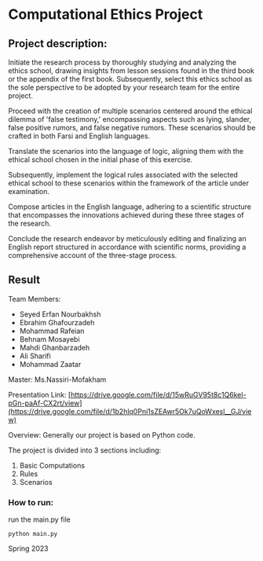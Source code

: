 # Computational Ethics Project

## Project description:

Initiate the research process by thoroughly studying and analyzing the ethics school, drawing insights from lesson sessions found in the third book or the appendix of the first book. Subsequently, select this ethics school as the sole perspective to be adopted by your research team for the entire project.

Proceed with the creation of multiple scenarios centered around the ethical dilemma of 'false testimony,' encompassing aspects such as lying, slander, false positive rumors, and false negative rumors. These scenarios should be crafted in both Farsi and English languages.

Translate the scenarios into the language of logic, aligning them with the ethical school chosen in the initial phase of this exercise.

Subsequently, implement the logical rules associated with the selected ethical school to these scenarios within the framework of the article under examination.

Compose articles in the English language, adhering to a scientific structure that encompasses the innovations achieved during these three stages of the research.

Conclude the research endeavor by meticulously editing and finalizing an English report structured in accordance with scientific norms, providing a comprehensive account of the three-stage process.

## Result

Team Members:
* Seyed Erfan Nourbakhsh
* Ebrahim Ghafourzadeh
* Mohammad Rafeian
* Behnam Mosayebi
* Mahdi Ghanbarzadeh
* Ali Sharifi
* Mohammad Zaatar

Master: Ms.Nassiri-Mofakham

Presentation Link: [https://drive.google.com/file/d/15wRuGV95t8c1Q6kel-pGn-paAf-CX2rt/view](https://drive.google.com/file/d/1b2hlq0Pni1sZEAwr5Ok7uQoWxesl__GJ/view)

Overview: Generally our project is based on Python code.

The project is divided into 3 sections including:
1. Basic Computations
2. Rules
3. Scenarios

### How to run:

run the main.py file

    python main.py

Spring 2023
